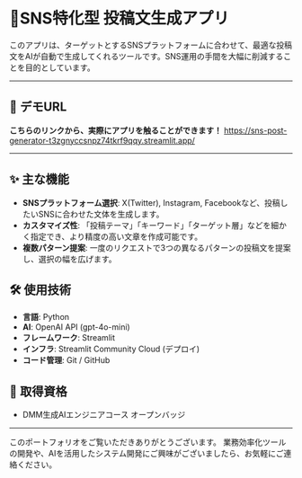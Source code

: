 # 🎯SNS特化型 投稿文生成アプリ

このアプリは、ターゲットとするSNSプラットフォームに合わせて、最適な投稿文をAIが自動で生成してくれるツールです。SNS運用の手間を大幅に削減することを目的としています。

---

## 🚀 デモURL

**こちらのリンクから、実際にアプリを触ることができます！**
https://sns-post-generator-t3zgnyccsnpz74tkrf9qqy.streamlit.app/

---

## ✨ 主な機能

-   **SNSプラットフォーム選択**: X(Twitter), Instagram, Facebookなど、投稿したいSNSに合わせた文体を生成します。
-   **カスタマイズ性**: 「投稿テーマ」「キーワード」「ターゲット層」などを細かく指定でき、より精度の高い文章を作成可能です。
-   **複数パターン提案**: 一度のリクエストで3つの異なるパターンの投稿文を提案し、選択の幅を広げます。

## 🛠️ 使用技術

-   **言語**: Python
-   **AI**: OpenAI API (gpt-4o-mini)
-   **フレームワーク**: Streamlit
-   **インフラ**: Streamlit Community Cloud (デプロイ)
-   **コード管理**: Git / GitHub

## 📜 取得資格

-   DMM生成AIエンジニアコース オープンバッジ

---

このポートフォリオをご覧いただきありがとうございます。
業務効率化ツールの開発や、AIを活用したシステム開発にご興味がございましたら、お気軽にご連絡ください。

